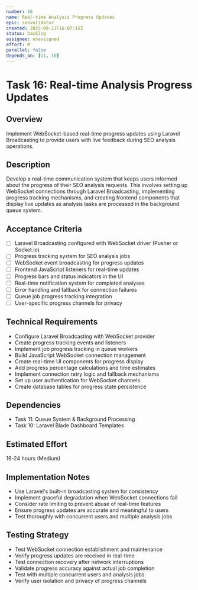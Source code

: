 ```yaml
---
number: 16
name: Real-time Analysis Progress Updates
epic: seovalidator
created: 2025-09-21T16:07:15Z
status: backlog
assignee: unassigned
effort: M
parallel: false
depends_on: [11, 10]
---
```


# Task 16: Real-time Analysis Progress Updates

## Overview
Implement WebSocket-based real-time progress updates using Laravel Broadcasting to provide users with live feedback during SEO analysis operations.

## Description
Develop a real-time communication system that keeps users informed about the progress of their SEO analysis requests. This involves setting up WebSocket connections through Laravel Broadcasting, implementing progress tracking mechanisms, and creating frontend components that display live updates as analysis tasks are processed in the background queue system.

## Acceptance Criteria
- [ ] Laravel Broadcasting configured with WebSocket driver (Pusher or Socket.io)
- [ ] Progress tracking system for SEO analysis jobs
- [ ] WebSocket event broadcasting for progress updates
- [ ] Frontend JavaScript listeners for real-time updates
- [ ] Progress bars and status indicators in the UI
- [ ] Real-time notification system for completed analyses
- [ ] Error handling and fallback for connection failures
- [ ] Queue job progress tracking integration
- [ ] User-specific progress channels for privacy

## Technical Requirements
- Configure Laravel Broadcasting with WebSocket provider
- Create progress tracking events and listeners
- Implement job progress tracking in queue workers
- Build JavaScript WebSocket connection management
- Create real-time UI components for progress display
- Add progress percentage calculations and time estimates
- Implement connection retry logic and fallback mechanisms
- Set up user authentication for WebSocket channels
- Create database tables for progress state persistence

## Dependencies
- Task 11: Queue System & Background Processing
- Task 10: Laravel Blade Dashboard Templates

## Estimated Effort
16-24 hours (Medium)

## Implementation Notes
- Use Laravel's built-in broadcasting system for consistency
- Implement graceful degradation when WebSocket connections fail
- Consider rate limiting to prevent abuse of real-time features
- Ensure progress updates are accurate and meaningful to users
- Test thoroughly with concurrent users and multiple analysis jobs

## Testing Strategy
- Test WebSocket connection establishment and maintenance
- Verify progress updates are received in real-time
- Test connection recovery after network interruptions
- Validate progress accuracy against actual job completion
- Test with multiple concurrent users and analysis jobs
- Verify user isolation and privacy of progress channels
